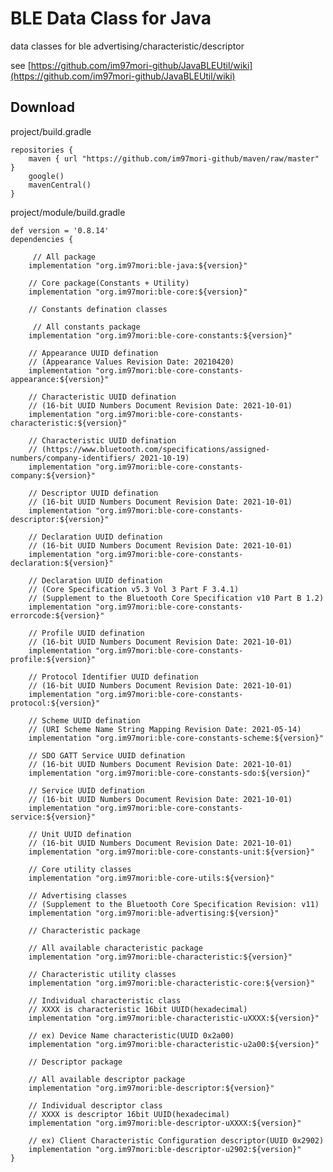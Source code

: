 # BLE Data Class for Java
data classes for ble advertising/characteristic/descriptor

see [https://github.com/im97mori-github/JavaBLEUtil/wiki](https://github.com/im97mori-github/JavaBLEUtil/wiki)

## Download
project/build.gradle

    repositories {
        maven { url "https://github.com/im97mori-github/maven/raw/master" }
        google()
        mavenCentral()
    }

project/module/build.gradle

    def version = '0.8.14' 
    dependencies {
        
	     // All package
        implementation "org.im97mori:ble-java:${version}"
        
        // Core package(Constants + Utility)
        implementation "org.im97mori:ble-core:${version}"
        
        // Constants defination classes
        
	     // All constants package
        implementation "org.im97mori:ble-core-constants:${version}"
        
        // Appearance UUID defination
        // (Appearance Values Revision Date: 2021­04­20)
        implementation "org.im97mori:ble-core-constants-appearance:${version}"
        
        // Characteristic UUID defination
        // (16-bit UUID Numbers Document Revision Date: 2021-10-01)
        implementation "org.im97mori:ble-core-constants-characteristic:${version}"
        
        // Characteristic UUID defination
        // (https://www.bluetooth.com/specifications/assigned-numbers/company-identifiers/ 2021-10-19)
        implementation "org.im97mori:ble-core-constants-company:${version}"
        
        // Descriptor UUID defination
        // (16-bit UUID Numbers Document Revision Date: 2021-10-01)
        implementation "org.im97mori:ble-core-constants-descriptor:${version}"
        
        // Declaration UUID defination
        // (16-bit UUID Numbers Document Revision Date: 2021-10-01)
        implementation "org.im97mori:ble-core-constants-declaration:${version}"
        
        // Declaration UUID defination
        // (Core Specification v5.3 Vol 3 Part F 3.4.1)
        // (Supplement to the Bluetooth Core Specification v10 Part B 1.2)
        implementation "org.im97mori:ble-core-constants-errorcode:${version}"
        
        // Profile UUID defination
        // (16-bit UUID Numbers Document Revision Date: 2021-10-01)
        implementation "org.im97mori:ble-core-constants-profile:${version}"
        
        // Protocol Identifier UUID defination
        // (16-bit UUID Numbers Document Revision Date: 2021-10-01)
        implementation "org.im97mori:ble-core-constants-protocol:${version}"
        
        // Scheme UUID defination
        // (URI Scheme Name String Mapping Revision Date: 2021-05-14)
        implementation "org.im97mori:ble-core-constants-scheme:${version}"
        
        // SDO GATT Service UUID defination
        // (16-bit UUID Numbers Document Revision Date: 2021-10-01)
        implementation "org.im97mori:ble-core-constants-sdo:${version}"
        
        // Service UUID defination
        // (16-bit UUID Numbers Document Revision Date: 2021-10-01)
        implementation "org.im97mori:ble-core-constants-service:${version}"
        
        // Unit UUID defination
        // (16-bit UUID Numbers Document Revision Date: 2021-10-01)
        implementation "org.im97mori:ble-core-constants-unit:${version}"
        
        // Core utility classes
        implementation "org.im97mori:ble-core-utils:${version}"
        
        // Advertising classes
        // (Supplement to the Bluetooth Core Specification Revision: v11)
        implementation "org.im97mori:ble-advertising:${version}"
        
        // Characteristic package
        
        // All available characteristic package
        implementation "org.im97mori:ble-characteristic:${version}"
        
        // Characteristic utility classes
        implementation "org.im97mori:ble-characteristic-core:${version}"
        
        // Individual characteristic class
        // XXXX is characteristic 16bit UUID(hexadecimal)
        implementation "org.im97mori:ble-characteristic-uXXXX:${version}"
        
        // ex) Device Name characteristic(UUID 0x2a00)
        implementation "org.im97mori:ble-characteristic-u2a00:${version}"
        
        // Descriptor package
        
        // All available descriptor package
        implementation "org.im97mori:ble-descriptor:${version}"
        
        // Individual descriptor class
        // XXXX is descriptor 16bit UUID(hexadecimal)
        implementation "org.im97mori:ble-descriptor-uXXXX:${version}"
        
        // ex) Client Characteristic Configuration descriptor(UUID 0x2902)
        implementation "org.im97mori:ble-descriptor-u2902:${version}"
    }
